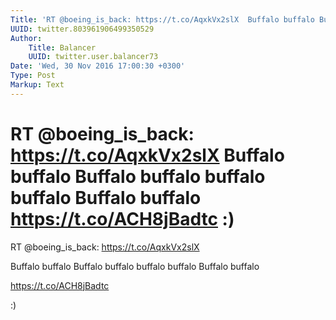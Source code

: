 ```yaml
---
Title: 'RT @boeing_is_back: https://t.co/AqxkVx2slX  Buffalo buffalo Buffalo buffalo buffalo buffalo Buffalo buffalo  https://t.co/ACH8jBadtc  :)'
UUID: twitter.803961906499350529
Author:
    Title: Balancer
    UUID: twitter.user.balancer73
Date: 'Wed, 30 Nov 2016 17:00:30 +0300'
Type: Post
Markup: Text
---
```


# RT @boeing_is_back: https://t.co/AqxkVx2slX  Buffalo buffalo Buffalo buffalo buffalo buffalo Buffalo buffalo  https://t.co/ACH8jBadtc  :)

RT @boeing_is_back: https://t.co/AqxkVx2slX

Buffalo buffalo Buffalo buffalo buffalo buffalo Buffalo
buffalo

https://t.co/ACH8jBadtc

:)